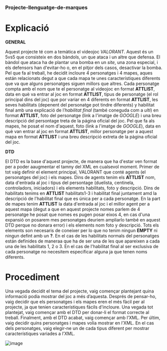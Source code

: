 ### Projecte-llenguatge-de-marques

# **Explicació**

**GENERAL**

Aquest projecte té com a temàtica el videojoc *VALORANT*. Aquest és un 5vs5 que consisteix en dos bàndols, un que ataca i un altre que defensa. El bàndol que ataca ha de plantar una bomba en un *site*, una zona especial, i els defensors han d'evitar-ho o, en el pitjor dels casos, desactivar la bomba. Pel que fa al treball, he decidit incloure 4 personatges i 4 mapes, aques están relacionats degut a que cada mapa te unes característiques diferents que va que alguns personatges siguen millors que altres. Cada personatge compta amb el nom que te el personatge al videojoc en format **ATTLIST**, data en què va entrar al joc en format **ATTLIST**, tipus de personatge (el rol principal dins del joc) que por variar en 4 diferents en format **ATTLIST**, les seves habilitats (depenent del personatge pot tindre diferents) y habilitat final amb una explicació de l’*habilitat final* (també coneguda com a *ulti*) en format **ATTLIST**, foto del personatge (link a l'imatge de *GOOGLE*) i una breu descripció del persontage treta de la página oficial del joc. Pel que fa als mapes, he posat el nom d'aquest, foto (link a l'imatge de *GOOGLE*), data en què van entrar al joc en format **ATTLIST**, millor personatge per a aquest mapa en format **ATTLIST** i una breu descripció extreta de la pàgina oficial del joc. 

**DTD**

El DTD es la base d'aquest projecte, de manera que ha d'estar ven format per a poder aaugmentar el tamny del XML en cualsevol moment. Primer de tot vaig definir el element principal, VALORANT que conté agents (el personatges del joc) i els mapes. Dins de agents tenim els **ATTLIST** nom, data d'entrada al joc i tipus del persontage (duelista, centinela, controladors, iniciadors) i els elements habilitats, foto y descripció. Dins de habilitats tenims en **ATTLIST** habilitats1-3 i habilitat final juntament amd la descripció de l'habilitat final que es única per a cada personatge. En la part de mapes tenim **ATTLIST** la data d'entrada al joc i el millor agent per a aquest mapa (degut a que en aquest projecte nomes parlem de 4 personatge he posat que nomes es pugen posar eixos 4, en cas d'una expansió on posarem mes personatges deuriem ampliarlo també en aquest DTD perque no donara error) i els elements nom foto y descripció. Tots els elements son necesaris de coneixer per lo que no tenim ningun **EMPTY** ni ningun defint amb un **?**. En el cas de les habilitats normals del personatges están definides de maneraa que ha de ser una de les que apareixen a cada una de les habilitats 1, 2 o 3. En el cas de l'habilitat final al ser exclusiva de cada personatge no necesitem especificar alguna ja que tenen noms diferents. 

# **Procediment**

Una vegada decidit el tema del projecte, vaig començar plantejant quina informació podia mostrar del joc a més d’aquesta. Després de pensar-ho, vaig decidir que els personatges i els mapes eren el més fàcil per al projecte, ja que tenien característiques fàcils d'incloure. Una vegada tot plantejat, vaig començar amb el DTD per donar-li el format correcte al treball. Finalment, amb el DTD acabat, vaig començar amb l’XML. Per últim, vaig decidir quins personatges i mapes volia mostrar en l’XML. En el cas dels personatges, vaig elegir-ne un de cada tipus diferent per mostrar característiques variades a l’XML.

![image](https://github.com/user-attachments/assets/6b756582-74c5-435e-9ff2-b7be84ed5ed7)
